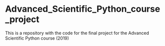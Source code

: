 # Advanced_Scientific_Python_course_project
This is a repository with the code for the final project for the Advanced Scientific Python course (2019)
